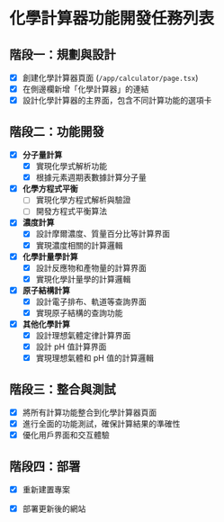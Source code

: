 # 化學計算器功能開發任務列表

## 階段一：規劃與設計

- [x] 創建化學計算器頁面 (`/app/calculator/page.tsx`)
- [x] 在側邊欄新增「化學計算器」的連結
- [x] 設計化學計算器的主界面，包含不同計算功能的選項卡

## 階段二：功能開發

- [x] **分子量計算**
    - [x] 實現化學式解析功能
    - [x] 根據元素週期表數據計算分子量
- [x] **化學方程式平衡**
    - [ ] 實現化學方程式解析與驗證
    - [ ] 開發方程式平衡算法
- [x] **濃度計算**
    - [x] 設計摩爾濃度、質量百分比等計算界面
    - [x] 實現濃度相關的計算邏輯
- [x] **化學計量學計算**
    - [x] 設計反應物和產物量的計算界面
    - [x] 實現化學計量學的計算邏輯
- [x] **原子結構計算**
    - [x] 設計電子排布、軌道等查詢界面
    - [x] 實現原子結構的查詢功能
- [x] **其他化學計算**
    - [x] 設計理想氣體定律計算界面
    - [x] 設計 pH 值計算界面
    - [x] 實現理想氣體和 pH 值的計算邏輯

## 階段三：整合與測試

- [x] 將所有計算功能整合到化學計算器頁面
- [x] 進行全面的功能測試，確保計算結果的準確性
- [x] 優化用戶界面和交互體驗

## 階段四：部署

- [x] 重新建置專案
- [x] 部署更新後的網站


